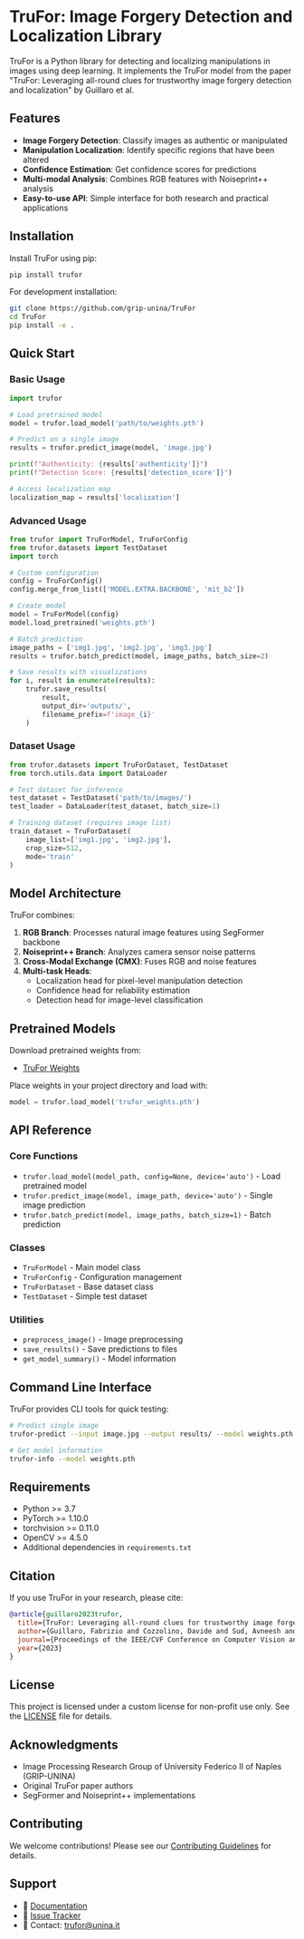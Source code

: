 # TruFor: Image Forgery Detection and Localization Library

TruFor is a Python library for detecting and localizing manipulations in images using deep learning. It implements the TruFor model from the paper "TruFor: Leveraging all-round clues for trustworthy image forgery detection and localization" by Guillaro et al.

## Features

- **Image Forgery Detection**: Classify images as authentic or manipulated
- **Manipulation Localization**: Identify specific regions that have been altered
- **Confidence Estimation**: Get confidence scores for predictions
- **Multi-modal Analysis**: Combines RGB features with Noiseprint++ analysis
- **Easy-to-use API**: Simple interface for both research and practical applications

## Installation

Install TruFor using pip:

```bash
pip install trufor
```

For development installation:

```bash
git clone https://github.com/grip-unina/TruFor
cd TruFor
pip install -e .
```

## Quick Start

### Basic Usage

```python
import trufor

# Load pretrained model
model = trufor.load_model('path/to/weights.pth')

# Predict on a single image
results = trufor.predict_image(model, 'image.jpg')

print(f"Authenticity: {results['authenticity']}")
print(f"Detection Score: {results['detection_score']}")

# Access localization map
localization_map = results['localization']
```

### Advanced Usage

```python
from trufor import TruForModel, TruForConfig
from trufor.datasets import TestDataset
import torch

# Custom configuration
config = TruForConfig()
config.merge_from_list(['MODEL.EXTRA.BACKBONE', 'mit_b2'])

# Create model
model = TruForModel(config)
model.load_pretrained('weights.pth')

# Batch prediction
image_paths = ['img1.jpg', 'img2.jpg', 'img3.jpg']
results = trufor.batch_predict(model, image_paths, batch_size=2)

# Save results with visualizations
for i, result in enumerate(results):
    trufor.save_results(
        result, 
        output_dir='outputs/',
        filename_prefix=f'image_{i}'
    )
```

### Dataset Usage

```python
from trufor.datasets import TruForDataset, TestDataset
from torch.utils.data import DataLoader

# Test dataset for inference
test_dataset = TestDataset('path/to/images/')
test_loader = DataLoader(test_dataset, batch_size=1)

# Training dataset (requires image list)
train_dataset = TruForDataset(
    image_list=['img1.jpg', 'img2.jpg'],
    crop_size=512,
    mode='train'
)
```

## Model Architecture

TruFor combines:

1. **RGB Branch**: Processes natural image features using SegFormer backbone
2. **Noiseprint++ Branch**: Analyzes camera sensor noise patterns  
3. **Cross-Modal Exchange (CMX)**: Fuses RGB and noise features
4. **Multi-task Heads**: 
   - Localization head for pixel-level manipulation detection
   - Confidence head for reliability estimation
   - Detection head for image-level classification

## Pretrained Models

Download pretrained weights from:
- [TruFor Weights](https://github.com/grip-unina/TruFor/releases)

Place weights in your project directory and load with:

```python
model = trufor.load_model('trufor_weights.pth')
```

## API Reference

### Core Functions

- `trufor.load_model(model_path, config=None, device='auto')` - Load pretrained model
- `trufor.predict_image(model, image_path, device='auto')` - Single image prediction
- `trufor.batch_predict(model, image_paths, batch_size=1)` - Batch prediction

### Classes

- `TruForModel` - Main model class
- `TruForConfig` - Configuration management
- `TruForDataset` - Base dataset class
- `TestDataset` - Simple test dataset

### Utilities

- `preprocess_image()` - Image preprocessing
- `save_results()` - Save predictions to files  
- `get_model_summary()` - Model information

## Command Line Interface

TruFor provides CLI tools for quick testing:

```bash
# Predict single image
trufor-predict --input image.jpg --output results/ --model weights.pth

# Get model information
trufor-info --model weights.pth
```

## Requirements

- Python >= 3.7
- PyTorch >= 1.10.0
- torchvision >= 0.11.0
- OpenCV >= 4.5.0
- Additional dependencies in `requirements.txt`

## Citation

If you use TruFor in your research, please cite:

```bibtex
@article{guillaro2023trufor,
  title={TruFor: Leveraging all-round clues for trustworthy image forgery detection and localization},
  author={Guillaro, Fabrizio and Cozzolino, Davide and Sud, Avneesh and Dufour, Nicholas and Verdoliva, Luisa},
  journal={Proceedings of the IEEE/CVF Conference on Computer Vision and Pattern Recognition},
  year={2023}
}
```

## License

This project is licensed under a custom license for non-profit use only. See the [LICENSE](LICENSE.txt) file for details.

## Acknowledgments
 
- Image Processing Research Group of University Federico II of Naples (GRIP-UNINA)
- Original TruFor paper authors
- SegFormer and Noiseprint++ implementations

## Contributing

We welcome contributions! Please see our [Contributing Guidelines](CONTRIBUTING.md) for details.

## Support

- 📖 [Documentation](https://grip-unina.github.io/TruFor/)
- 🐛 [Issue Tracker](https://github.com/grip-unina/TruFor/issues)  
- 📧 Contact: trufor@unina.it